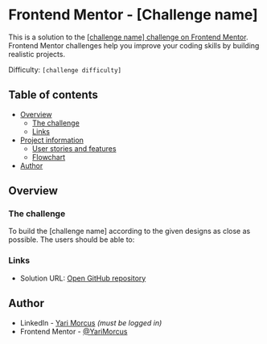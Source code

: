 # Frontend Mentor - [Challenge name]

This is a solution to the [[challenge name] challenge on Frontend Mentor](insert-challenge-link). Frontend Mentor challenges help you improve your coding skills by building realistic projects.

Difficulty: `[challenge difficulty]`

[//]: # "Example for difficulty: junior"
[//]: # "Insert screenshot below"

## Table of contents

- [Overview](#overview)
  - [The challenge](#the-challenge)
  - [Links](#links)
- [Project information](#project-information)
  - [User stories and features](#user-stories-and-features)
  - [Flowchart](#flowchart)
- [Author](#author)

[//]: # "## Deployment status"

[//]: # "In case of netlify: insert deployment status on this line"

## Overview

### The challenge

To build the [challenge name] according to the given designs as close as possible.
The users should be able to:

[//]: # "Insert requirements below"

### Links

- Solution URL: [Open GitHub repository](fill-in-github-repository-link)

[//]: # "Insert following when online: - Live Site URL: [open Netlify / GitHub page][fill in link]"

[//]: # "## Project information"

[//]: # "### User stories and features"

[//]: # "1. As a user I want to generate a new piece of advice so I might be able to learn something from it"
[//]: # "**Feature**: A button that generates a new piece of advice based on an API call"
[//]: # "Optional: ### Flowchart"
[//]: # "Optional: insert flowchart link below"

## Author

- LinkedIn - [Yari Morcus](https://www.linkedin.com/in/yarimorcus) _(must be logged in)_
- Frontend Mentor - [@YariMorcus](https://www.frontendmentor.io/profile/YariMorcus)
